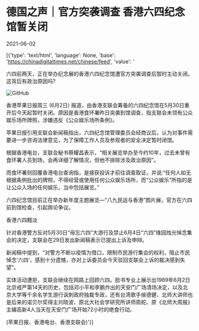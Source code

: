 # 德国之声｜官方突袭调查 香港六四纪念馆暂关闭

2021-06-02

[{'type': 'text/html', 'language': None, 'base': 'https://chinadigitaltimes.net/chinese/feed', 'value': '

六四前两天，正在举办纪念展的香港六四纪念馆遭官方突袭调查后暂时主动关闭。这背后有政治原因吗?



![GitHub](https://chinadigitaltimes.net/chinese/files/2021/06/image-1622614137930.png)

香港苹果日报周三 (6月2日) 报道，由香港支联会筹备的六四纪念馆在5月30日重开后今天起暂时关闭。原因是香港食环署昨日突袭到馆调查，指支联会未领有公众娱乐场所牌照，涉嫌违反《公众娱乐场所条例》。

苹果日报引用支联会新闻稿指出，六四纪念馆管理委员会经商议后，认为对事件需要进一步咨询法律意见，为了保障工作人员及参观者的安全决定暂时闭馆。

根据香港电台，支联会秘书蔡耀昌表示，“相关展览举办至今约10年，过去未曾有食环署人员到场，会再详细了解情况，但他不排除涉及政治原因”。

而食环署则回覆香港电台查询指，是接获投诉才前往调查取证，并说:“任何人如无根据条例批出的牌照，不得经营或使用任何公众娱乐场所，而“公众娱乐”所指的是让公众入场的任何娱乐，当中包括展览。”

六四纪念馆目前正在举办新年度主题展览—“八九民运与香港”图片展，官方在六四前到馆检查，引起舆论争议。

香港六四黯淡

针对香港警方反对5月30日“毋忘六四”大游行及禁止6月4日“六四”维园烛光悼念集会的决定，支联会在29日发出新闻稿表示已提出上诉及申辩。

新闻稿中提到，“对警方不断以疫情为借口，限制市民游行集会的权利，阻止市民悼念‘六四’，感到十分遗憾，亦对上诉委员会今天驳回支联会上诉的裁决感到失望”。

实体活动遭拒，支联会继续在网路上回顾六四。脸书专业上展示出1989年6月2日北京戒严第14天的历史，包括邓小平和李鹏作出的天安门广场清场决定，以及北京大学等千余名学生游行讽刺政府独裁专政，还有台湾歌手侯德健、北师大讲师也是后来的诺贝尔奖得主刘晓波、原北大社会学研究所讲师周舵、原《北师大周报》主编高新4人当天在天安门广场开始72小时的绝食行动。

(苹果日报、香港电台、香港支联会)'}]
